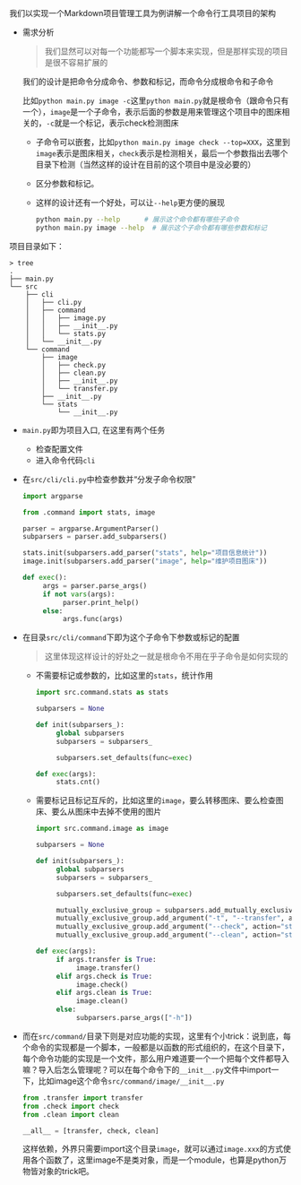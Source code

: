 我们以实现一个Markdown项目管理工具为例讲解一个命令行工具项目的架构

+ 需求分析
     >我们显然可以对每一个功能都写一个脚本来实现，但是那样实现的项目是很不容易扩展的

     我们的设计是把命令分成命令、参数和标记，而命令分成根命令和子命令

     比如`python main.py image -c`这里`python main.py`就是根命令（跟命令只有一个），`image`是一个子命令，表示后面的参数是用来管理这个项目中的图床相关的，`-c`就是一个标记，表示check检测图床  
     + 子命令可以嵌套，比如`python main.py image check --top=XXX`，这里到`image`表示是图床相关，`check`表示是检测相关，最后一个参数指出去哪个目录下检测（当然这样的设计在目前的这个项目中是没必要的）
     + 区分参数和标记。

     + 这样的设计还有一个好处，可以让`--help`更方便的展现
          ```bash
          python main.py --help      # 展示这个命令都有哪些子命令
          python main.py image --help  # 展示这个子命令都有哪些参数和标记
          ```

项目目录如下：
```
> tree          
.
├── main.py
└── src
    ├── cli
    │   ├── cli.py
    │   ├── command
    │   │   ├── image.py
    │   │   ├── __init__.py
    │   │   └── stats.py
    │   └── __init__.py
    └── command
        ├── image
        │   ├── check.py
        │   ├── clean.py
        │   ├── __init__.py
        │   └── transfer.py
        ├── __init__.py
        └── stats
            └── __init__.py
```


+ `main.py`即为项目入口, 在这里有两个任务
     + 检查配置文件
     + 进入命令代码`cli`

+ 在`src/cli/cli.py`中检查参数并“分发子命令权限”
     ```python
     import argparse

     from .command import stats, image
     
     parser = argparse.ArgumentParser()
     subparsers = parser.add_subparsers()

     stats.init(subparsers.add_parser("stats", help="项目信息统计"))
     image.init(subparsers.add_parser("image", help="维护项目图床"))

     def exec():
          args = parser.parse_args()
          if not vars(args):
               parser.print_help()
          else:
               args.func(args)
     ```

+ 在目录`src/cli/command`下即为这个子命令下参数或标记的配置
     >这里体现这样设计的好处之一就是根命令不用在乎子命令是如何实现的

     + 不需要标记或参数的，比如这里的`stats`，统计作用
          ```python
          import src.command.stats as stats

          subparsers = None

          def init(subparsers_):
               global subparsers
               subparsers = subparsers_

               subparsers.set_defaults(func=exec)

          def exec(args):
               stats.cnt()    
          ```

     + 需要标记且标记互斥的，比如这里的`image`，要么转移图床、要么检查图床、要么从图床中去掉不使用的图片
          ```python
          import src.command.image as image

          subparsers = None

          def init(subparsers_):
               global subparsers
               subparsers = subparsers_

               subparsers.set_defaults(func=exec)

               mutually_exclusive_group = subparsers.add_mutually_exclusive_group()
               mutually_exclusive_group.add_argument("-t", "--transfer", action="store_true", help="使用图床前缀按照模式替换图床链接")
               mutually_exclusive_group.add_argument("--check", action="store_true", help="检测项目中的失效图床链接")
               mutually_exclusive_group.add_argument("--clean", action="store_true", help="检测图传中的图床链接, 删除未链接图片，要求图片在本地")

          def exec(args):
               if args.transfer is True:
                    image.transfer()
               elif args.check is True:
                    image.check()
               elif args.clean is True:
                    image.clean()
               else:
                    subparsers.parse_args(["-h"])
          ```

+ 而在`src/command/`目录下则是对应功能的实现，这里有个小trick：说到底，每个命令的实现都是一个脚本，一般都是以函数的形式组织的，在这个目录下，每个命令功能的实现是一个文件，那么用户难道要一个一个把每个文件都导入嘛？导入后怎么管理呢？可以在每个命令下的`__init__.py`文件中import一下，比如image这个命令`src/command/image/__init__.py`
     ```python
     from .transfer import transfer
     from .check import check 
     from .clean import clean

     __all__ = [transfer, check, clean]
     ```
     这样依赖，外界只需要import这个目录`image`，就可以通过`image.xxx`的方式使用各个函数了，这里image不是类对象，而是一个module，也算是python万物皆对象的trick吧。

